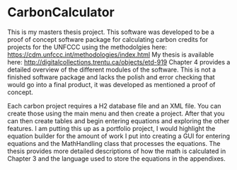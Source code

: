 # CarbonCalculator
This is my masters thesis project. This software was developed to be a proof of concept software package for calculating carbon credits for projects for the UNFCCC using the methodolgies here: https://cdm.unfccc.int/methodologies/index.html My thesis is available here: http://digitalcollections.trentu.ca/objects/etd-919 Chapter 4 provides a detailed overview of the different modules of the software. This is not a finished software package and lacks the polish and error checking that would go into a final product, it was developed as mentioned a proof of concept. 

Each carbon project requires a H2 database file and an XML file. You can create those using the main menu and then create a project. After that you can then create tables and begin entering equations and exploring the other features. I am putting this up as a portfolio project, I would highlight the equation builder for the amount of work I put into creating a GUI for entering equations and the MathHandling class that processes the equations. The thesis provides more detailed descriptions of how the math is calculated in Chapter 3 and the language used to store the equations in the appendixes.
